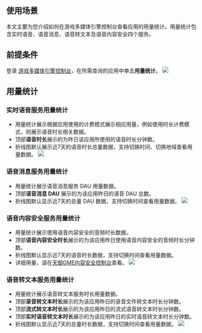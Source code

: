 ## 使用场景
本文主要为您介绍如何在游戏多媒体引擎控制台查看应用的用量统计。用量统计包含实时语音、语音消息、语音转文本及语音内容安全四个服务。

## 前提条件

登录 [游戏多媒体引擎控制台](https://console.cloud.tencent.com/gamegme)，在所需查询的应用中单击**用量统计**。
![](https://qcloudimg.tencent-cloud.cn/raw/0fdb53946c7eced60d315611ad20e537.png)

## 用量统计

### 实时语音服务用量统计

- 用量统计展示根据应用使用的计费模式展示相应用量，例如使用时长计费模式，则展示语音时长相关数据。
- 顶部**语音时长**展示的为昨日该应用所使用的语音时长分钟数。
- 折线图默认展示近7天的语音时长总量数据，支持切换时间、切换地域查看用量数据。
  ![](https://qcloudimg.tencent-cloud.cn/raw/07f26db6c7538f06ecef6f81db8b85dc.png)

### 语音消息服务用量统计

- 用量统计展示语音消息服务 DAU 用量数据。
- 顶部**语音消息 DAU** 展示的为该应用昨日的语音 DAU 总数。
- 折线图默认显示近7天的总量 DAU 数据，支持切换时间查看用量数据。
  ![](https://qcloudimg.tencent-cloud.cn/raw/aa4fa9be05743d432fe165246e562161.png)


### 语音内容安全服务用量统计

- 用量统计展示使用语音内容安全的音频时长数据。
- 顶部**语音内容安全时长**展示的为该应用昨日使用语音内容安全的音频时长分钟数。
- 折线图默认显示近7天的语音时长数据，支持切换时间查看用量数据。
- 详细用量，请在[天御GME内容安全控制台](https://console.cloud.tencent.com/cms/gamemultimedia/application#/overview)查看。
	![](https://qcloudimg.tencent-cloud.cn/raw/06f8268e1e9b6cb58329b042927c6747.png)
	
	
### 语音转文本服务用量统计

- 用量统计展示语音转文本服务时长用量数据。
- 顶部**录音转文本时长**展示的为该应用昨日的录音文件转文本时长分钟数。
- 顶部**流式转文本时长**展示的为该应用昨日的流式语音转文本时长分钟数。
- 顶部**实时语音转文本时长**展示的为该应用昨日的实时语音转文本时长分钟数。
- 折线图默认显示近7天的总量时长数据，支持切换时间查看用量数据。
  ![](https://qcloudimg.tencent-cloud.cn/raw/f0ea9eaca9f2041636f03ccdcc968425.png)

